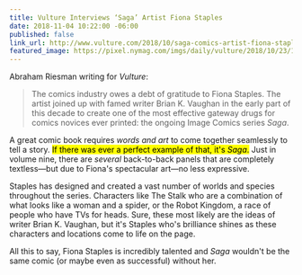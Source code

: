 ```yaml
---
title: Vulture Interviews ‘Saga’ Artist Fiona Staples
date: 2018-11-04 10:22:00 -06:00
published: false
link_url: http://www.vulture.com/2018/10/saga-comics-artist-fiona-staples-sketches-script.html
featured_image: https://pixel.nymag.com/imgs/daily/vulture/2018/10/23/17-saga-lede-2.w1200.h630.jpg
---
```


Abraham Riesman writing for *Vulture*:

> The comics industry owes a debt of gratitude to Fiona Staples. The artist joined up with famed writer Brian K. Vaughan in the early part of this decade to create one of the most effective gateway drugs for comics novices ever printed: the ongoing Image Comics series *Saga*.

A great comic book requires *words and art* to come together seamlessly to tell a story. <mark>If there was ever a perfect example of that, it's <em>Saga</em>.</mark> Just in volume nine, there are *several* back-to-back panels that are completely textless—but due to Fiona's spectacular art—no less expressive. 

Staples has designed and created a vast number of worlds and species throughout the series. Characters like The Stalk who are a combination of what looks like a woman and a spider, or the Robot Kingdom, a race of people who have TVs for heads. Sure, these most likely are the ideas of writer Brian K. Vaughan, but it's Staples who's brilliance shines as these characters and locations come to life on the page.

All this to say, Fiona Staples is incredibly talented and *Saga* wouldn't be the same comic (or maybe even as successful) without her.